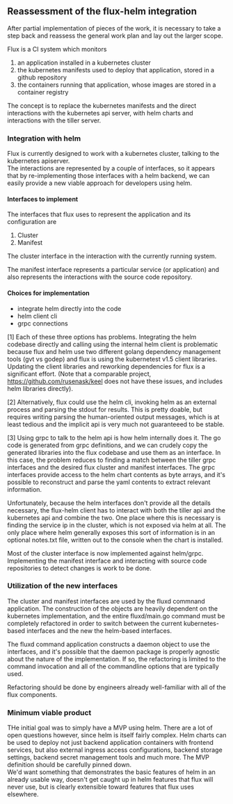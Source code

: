 ## Reassessment of the flux-helm integration

After partial implementation of pieces of the work, it is necessary to take a step back and 
reassess the general work plan and lay out the larger scope.

Flux is a CI system which monitors 
  1. an application installed in a kubernetes cluster
  2. the kubernetes manifests used to deploy that application, stored in a github repository
  3. the containers running that application, whose images are stored in a container registry

The concept is to replace the kubernetes manifests and the direct interactions with
the kubernetes api server, with helm charts and interactions with the tiller server.

### Integration with helm

Flux is currently designed to work with a kubernetes cluster, talking to the kubernetes apiserver.  
The interactions are represented by a couple of interfaces, so it appears that by re-implementing
those interfaces with a helm backend, we can easily provide a new viable approach for developers
using helm.   

#### Interfaces to implement

The interfaces that flux uses to represent the application and its configuration are
   1. Cluster
   2. Manifest

The cluster interface in the interaction with the currently running system.

The manifest interface represents a particular service (or application) and also represents
the interactions with the source code repository.

#### Choices for implementation

 - integrate helm directly into the code
 - helm client cli
 - grpc connections

[1] Each of these three options has problems.  Integrating the helm codebase directly and calling 
using the internal helm client is problematic because flux and helm use two different 
golang dependency management tools (gvt vs godep) and flux is using the kubernetest v1.5 
client libraries.  Updating the client libraries and reworking dependencies for flux is a 
significant effort. (Note that a comparable project, https://github.com/rusenask/keel does 
not have these issues, and includes helm libraries directly).  

[2] Alternatively, flux could use the helm cli, invoking helm as an external process and parsing the
stdout for results.  This is pretty doable, but requires writing parsing the human-oriented
output messages, which is at least tedious and the implicit api is very much not guaranteeed to 
be stable.  

[3] Using grpc to talk to the helm api is how helm internally does it.  The go code is generated 
from grpc definitions, and we can crudely copy the generated libraries into the flux codebase 
and use them as an interface. In this case, the problem reduces to finding a match between the
tiller grpc interfaces and the desired flux cluster and manifest interfaces.  The grpc interfaces
provide access to the helm chart contents as byte arrays, and it's possible to reconstruct and parse
the yaml contents to extract relevant information. 

Unfortunately, because the helm interfaces don't provide all the details necessary, the flux-helm 
client has to interact with both the tiller api and the kubernetes api and combine the two.
One place where this is necessary is finding the service ip in the cluster, which is not
exposed via helm at all.  The only place where helm generally exposes this sort of information
is in an optional notes.txt file, written out to the console when the chart is installed.

Most of the cluster interface is now implemented against helm/grpc. Implementing the manifest 
interface and interacting with source code repositories to detect changes is work to be done.

### Utilization of the new interfaces

The cluster and manifest interfaces are used by the fluxd commnand application.  The construction
of the objects are heavily dependent on the kubernetes implementation, and the entire fluxd/main.go
command must be completely refactored in order to switch between the current kubernetes-based interfaces
and the new the helm-based interfaces.

The fluxd command application constructs a daemon object to use the interfaces, and it's possible that 
the daemon package is properly agnostic about the nature of the implementation.  If so, the
refactoring is limited to the command invocation and all of the commandline options that 
are typically used.

Refactoring should be done by engineers already well-familiar with all of the flux components. 

### Minimum viable product

THe initial goal was to simply have a MVP using helm.  There are a lot of open questions however, since
helm is itself fairly complex.  Helm charts can be used to deploy not just backend application containers
with frontend services, but also external ingress access configurations, backend storage settings, 
backend secret management tools and much more.  The MVP definition should be carefully pinned down.  
We'd want something that demonstrates the basic features of helm in an already usable way, doesn't get 
caught up in helm features that flux will never use, but is clearly extensible toward features that 
flux uses elsewhere.






